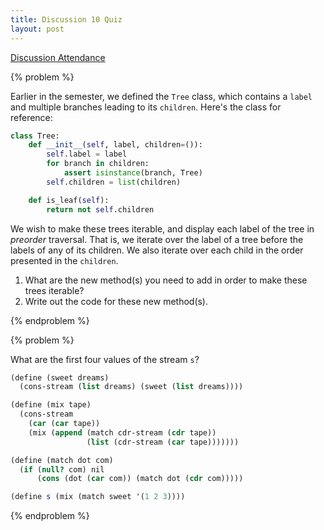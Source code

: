 ```yaml
---
title: Discussion 10 Quiz
layout: post
---
```


[Discussion Attendance](http://goo.gl/forms/B6c2Op4C4P)

{% problem %}

Earlier in the semester, we defined the `Tree` class, which contains a `label` and multiple branches leading to its `children`. Here's the class for reference:

```python
class Tree:
    def __init__(self, label, children=()):
        self.label = label
        for branch in children:
            assert isinstance(branch, Tree)
        self.children = list(children)

    def is_leaf(self):
        return not self.children
```

We wish to make these trees iterable, and display each label of the tree in _preorder_ traversal. That is, we iterate over the label of a tree before the labels of any of its children. We also iterate over each child in the order presented in the `children`.

1. What are the new method(s) you need to add in order to make these trees iterable?
2. Write out the code for these new method(s).

<!-- {% solution %}

One solution is to use a generator in our `__iter__` method:

```python
class Tree:
    def __iter__(self):
        yield self.label

        for child in self.children:
            for label in child:
                yield label
```
{% endsolution %} -->
{% endproblem %}


{% problem %}

What are the first four values of the stream `s`?

```scheme
(define (sweet dreams)
  (cons-stream (list dreams) (sweet (list dreams))))

(define (mix tape)
  (cons-stream
    (car (car tape))
    (mix (append (match cdr-stream (cdr tape))
                 (list (cdr-stream (car tape)))))))

(define (match dot com)
  (if (null? com) nil
      (cons (dot (car com)) (match dot (cdr com)))))

(define s (mix (match sweet '(1 2 3))))
```

<!-- {% solution %}
The key here is to think about the purpose of `sweet` and `match`:

`sweet`: This returns a stream of lists, with each next element enclosed in one more set of parentheses.

`match`: This is basically the `map` procedure in disguise. We're taking the procedure `dot` and applying it to every element in the list `com`.

`mix`: Takes a list of streams `tape` as input. It pulls the first element from the first stream, then moves the first stream to the end of the list. Finally, it moves every stream in the list forward

Deciphering the final line, we first look at the innermost expression:

```scheme
(match sweet '(1 2 3))
```

Here, we're just mapping the procedure `sweet` over the list `(1 2 3)`. This gives us back a list of three infinite streams - here's the first one:

```scheme
[0]: (1)
[1]: ((1))
[2]: (((1)))
[3]: ((((1))))
...
```

The other two streams look the same, but with the numbers `2` and `3` instead.

```scheme
(((1) . #[delayed]) ((2) . #[delayed]) ((3) . #[delayed]))
```

So far so good! Now that we know what `mix` does, we can apply it to this list of streams to get the first four elements of our new stream `s`:

```scheme
[0]: (1)
[1]: ((2))
[2]: (((3)))
[3]: ((((1))))
...
```
{% endsolution %} -->
{% endproblem %}

